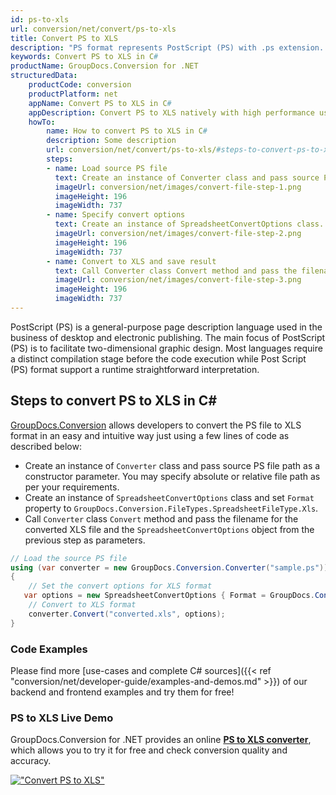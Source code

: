 ```yaml
---
id: ps-to-xls
url: conversion/net/convert/ps-to-xls
title: Convert PS to XLS
description: "PS format represents PostScript (PS) with .ps extension. Learn how to convert PS to XLS file programmatically in C# language using GroupDocs.Conversion for .NET library."
keywords: Convert PS to XLS in C#
productName: GroupDocs.Conversion for .NET
structuredData:
    productCode: conversion
    productPlatform: net
    appName: Convert PS to XLS in C#
    appDescription: Convert PS to XLS natively with high performance using C# language and server side GroupDocs.Conversion for .NET APIs, without the use of any software like Microsoft or Open Office.
    howTo:
        name: How to convert PS to XLS in C# 
        description: Some description
        url: conversion/net/convert/ps-to-xls/#steps-to-convert-ps-to-xls-in-c
        steps:
        - name: Load source PS file 
          text: Create an instance of Converter class and pass source PS file path as a constructor parameter. You may specify absolute or relative file path as per your requirements. 
          imageUrl: conversion/net/images/convert-file-step-1.png
          imageHeight: 196
          imageWidth: 737
        - name: Specify convert options 
          text: Create an instance of SpreadsheetConvertOptions class.
          imageUrl: conversion/net/images/convert-file-step-2.png
          imageHeight: 196
          imageWidth: 737
        - name: Convert to XLS and save result 
          text: Call Converter class Convert method and pass the filename for the converted HTML file and the SpreadsheetConvertOptions object from the previous step as parameters.
          imageUrl: conversion/net/images/convert-file-step-3.png
          imageHeight: 196
          imageWidth: 737
---
```


PostScript (PS) is a general-purpose page description language used in the business of desktop and electronic publishing. The main focus of PostScript (PS) is to facilitate two-dimensional graphic design. Most languages require a distinct compilation stage before the code execution while Post Script (PS) format support a runtime straightforward interpretation.

## Steps to convert PS to XLS in C#

[GroupDocs.Conversion](https://products.groupdocs.com/conversion/net) allows developers to convert the PS file to XLS format in an easy and intuitive way just using a few lines of code as described below:

* Create an instance of `Converter` class and pass source PS file path as a constructor parameter. You may specify absolute or relative file path as per your requirements. 
* Create an instance of `SpreadsheetConvertOptions` class and set `Format` property to `GroupDocs.Conversion.FileTypes.SpreadsheetFileType.Xls`.
* Call `Converter` class `Convert` method and pass the filename for the converted XLS file and the `SpreadsheetConvertOptions` object from the previous step as parameters.

```csharp
// Load the source PS file
using (var converter = new GroupDocs.Conversion.Converter("sample.ps"))
{
    // Set the convert options for XLS format
   var options = new SpreadsheetConvertOptions { Format = GroupDocs.Conversion.FileTypes.SpreadsheetFileType.Xls };
    // Convert to XLS format
    converter.Convert("converted.xls", options);
}
```

### Code Examples

Please find more [use-cases and complete C# sources]({{< ref "conversion/net/developer-guide/examples-and-demos.md" >}}) of our backend and frontend examples and try them for free!

### PS to XLS Live Demo

GroupDocs.Conversion for .NET provides an online [**PS to XLS converter**](https://products.groupdocs.app/conversion/ps-to-xls), which allows you to try it for free and check conversion quality and accuracy.

[!["Convert PS to XLS"](conversion/net/images/convert-to-xls/convert-ps-to-xls.png)](https://products.groupdocs.app/conversion/ps-to-xls)